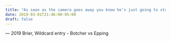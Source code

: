 ```yaml
---
title: "As soon as the camera goes away you know he’s just going to stuff his face"
date: 2019-03-01T21:46:00-05:00
draft: false
---
```

— 2019 Brier, Wildcard entry - Botcher vs Epping